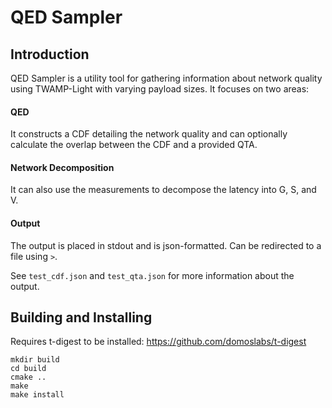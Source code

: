 # QED Sampler
## Introduction
QED Sampler is a utility tool for gathering information about network quality using TWAMP-Light with varying payload sizes. It focuses on two areas:
#### QED
It constructs a CDF detailing the network quality and can optionally calculate the overlap between the CDF and a provided QTA.
#### Network Decomposition
It can also use the measurements to decompose the latency into G, S, and V. 
#### Output
The output is placed in stdout and is json-formatted. Can be redirected to a file using `>`.

See `test_cdf.json` and `test_qta.json` for more information about the output.
## Building and Installing
Requires t-digest to be installed: https://github.com/domoslabs/t-digest
```shell 
mkdir build
cd build
cmake ..
make
make install
```